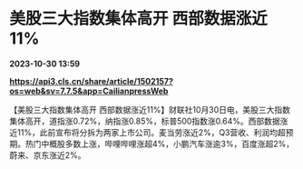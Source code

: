 # 美股三大指数集体高开 西部数据涨近11%

**2023-10-30 13:59**

**https://api3.cls.cn/share/article/1502157?os=web&sv=7.7.5&app=CailianpressWeb**

【美股三大指数集体高开 西部数据涨近11%】财联社10月30日电，美股三大指数集体高开，道指涨0.72%，纳指涨0.85%，标普500指数涨0.64%。西部数据涨近11%，此前宣布将分拆为两家上市公司。麦当劳涨近2%，Q3营收、利润均超预期。热门中概股多数上涨，哔哩哔哩涨超4%，小鹏汽车涨逾3%，百度涨超2%，蔚来、京东涨近2%。